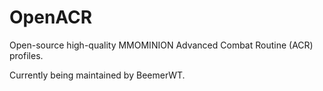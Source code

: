 # OpenACR
Open-source high-quality MMOMINION Advanced Combat Routine (ACR) profiles.

Currently being maintained by BeemerWT.
